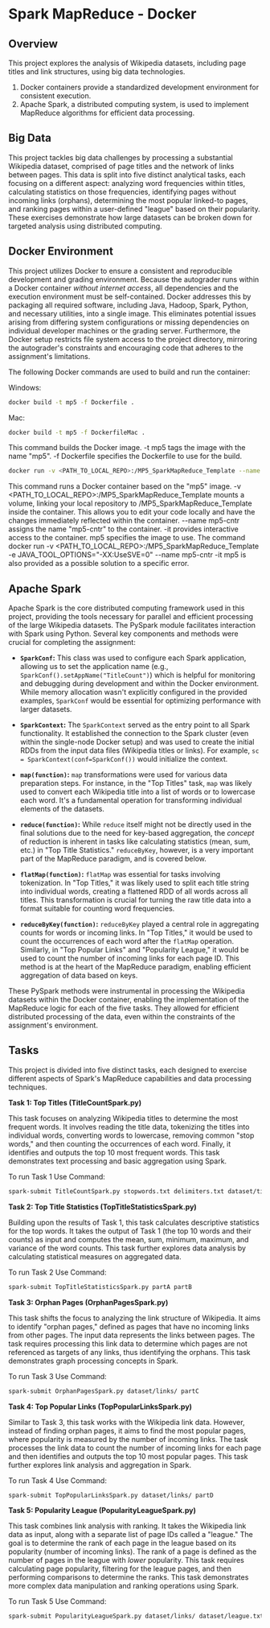 # Spark MapReduce - Docker

## Overview 

This project explores the analysis of Wikipedia datasets, including page titles and link structures, using big data technologies. 

1. Docker containers provide a standardized development environment for consistent execution. 
2. Apache Spark, a distributed computing system, is used to implement MapReduce algorithms for efficient data processing.

## Big Data

This project tackles big data challenges by processing a substantial Wikipedia dataset, comprised of page titles and the network of links between pages.  This data is split into five distinct analytical tasks, each focusing on a different aspect:  analyzing word frequencies within titles, calculating statistics on those frequencies, identifying pages without incoming links (orphans), determining the most popular linked-to pages, and ranking pages within a user-defined "league" based on their popularity.  These exercises demonstrate how large datasets can be broken down for targeted analysis using distributed computing.

## Docker Environment

This project utilizes Docker to ensure a consistent and reproducible development and grading environment.  Because the autograder runs within a Docker container *without internet access*, all dependencies and the execution environment must be self-contained.  Docker addresses this by packaging all required software, including Java, Hadoop, Spark, Python, and necessary utilities, into a single image.  This eliminates potential issues arising from differing system configurations or missing dependencies on individual developer machines or the grading server.  Furthermore, the Docker setup restricts file system access to the project directory, mirroring the autograder's constraints and encouraging code that adheres to the assignment's limitations.

The following Docker commands are used to build and run the container:

Windows: 

```bash
docker build -t mp5 -f Dockerfile .
```

Mac: 

```bash
docker build -t mp5 -f DockerfileMac . 
``` 

This command builds the Docker image. -t mp5 tags the image with the name "mp5". -f Dockerfile specifies the Dockerfile to use for the build.

```bash
docker run -v <PATH_TO_LOCAL_REPO>:/MP5_SparkMapReduce_Template --name mp5-cntr -it mp5
```

This command runs a Docker container based on the "mp5" image. -v <PATH_TO_LOCAL_REPO>:/MP5_SparkMapReduce_Template mounts a volume, linking your local repository to /MP5_SparkMapReduce_Template inside the container. This allows you to edit your code locally and have the changes immediately reflected within the container. --name mp5-cntr assigns the name "mp5-cntr" to the container. -it provides interactive access to the container. mp5 specifies the image to use.  The command docker run -v <PATH_TO_LOCAL_REPO>:/MP5_SparkMapReduce_Template -e JAVA_TOOL_OPTIONS="-XX:UseSVE=0" --name mp5-cntr -it mp5 is also provided as a possible solution to a specific error.

## Apache Spark

Apache Spark is the core distributed computing framework used in this project, providing the tools necessary for parallel and efficient processing of the large Wikipedia datasets.  The PySpark module facilitates interaction with Spark using Python.  Several key components and methods were crucial for completing the assignment:

*   **`SparkConf`:**  This class was used to configure each Spark application, allowing us to set the application name (e.g., `SparkConf().setAppName("TitleCount")`) which is helpful for monitoring and debugging during development and within the Docker environment.  While memory allocation wasn't explicitly configured in the provided examples, `SparkConf` would be essential for optimizing performance with larger datasets.

*   **`SparkContext`:** The `SparkContext` served as the entry point to all Spark functionality.  It established the connection to the Spark cluster (even within the single-node Docker setup) and was used to create the initial RDDs from the input data files (Wikipedia titles or links).  For example, `sc = SparkContext(conf=SparkConf())` would initialize the context.

*   **`map(function)`:**  `map` transformations were used for various data preparation steps. For instance, in the "Top Titles" task, `map` was likely used to convert each Wikipedia title into a list of words or to lowercase each word. It's a fundamental operation for transforming individual elements of the datasets.

*   **`reduce(function)`:** While `reduce` itself might not be directly used in the final solutions due to the need for key-based aggregation, the *concept* of reduction is inherent in tasks like calculating statistics (mean, sum, etc.) in "Top Title Statistics."  `reduceByKey`, however, is a very important part of the MapReduce paradigm, and is covered below.

*   **`flatMap(function)`:**  `flatMap` was essential for tasks involving tokenization.  In "Top Titles," it was likely used to split each title string into individual words, creating a flattened RDD of all words across all titles.  This transformation is crucial for turning the raw title data into a format suitable for counting word frequencies.

*   **`reduceByKey(function)`:** `reduceByKey` played a central role in aggregating counts for words or incoming links.  In "Top Titles," it would be used to count the occurrences of each word after the `flatMap` operation. Similarly, in "Top Popular Links" and "Popularity League," it would be used to count the number of incoming links for each page ID.  This method is at the heart of the MapReduce paradigm, enabling efficient aggregation of data based on keys.

These PySpark methods were instrumental in processing the Wikipedia datasets within the Docker container, enabling the implementation of the MapReduce logic for each of the five tasks.  They allowed for efficient distributed processing of the data, even within the constraints of the assignment's environment.

## Tasks

This project is divided into five distinct tasks, each designed to exercise different aspects of Spark's MapReduce capabilities and data processing techniques.

**Task 1: Top Titles (TitleCountSpark.py)**

This task focuses on analyzing Wikipedia titles to determine the most frequent words.  It involves reading the title data, tokenizing the titles into individual words, converting words to lowercase, removing common "stop words," and then counting the occurrences of each word.  Finally, it identifies and outputs the top 10 most frequent words. This task demonstrates text processing and basic aggregation using Spark.

To run Task 1 Use Command: 

```bash
spark-submit TitleCountSpark.py stopwords.txt delimiters.txt dataset/titles/ partA
```

**Task 2: Top Title Statistics (TopTitleStatisticsSpark.py)**

Building upon the results of Task 1, this task calculates descriptive statistics for the top words. It takes the output of Task 1 (the top 10 words and their counts) as input and computes the mean, sum, minimum, maximum, and variance of the word counts. This task further explores data analysis by calculating statistical measures on aggregated data.

To run Task 2 Use Command: 

```bash
spark-submit TopTitleStatisticsSpark.py partA partB
```

**Task 3: Orphan Pages (OrphanPagesSpark.py)**

This task shifts the focus to analyzing the link structure of Wikipedia. It aims to identify "orphan pages," defined as pages that have no incoming links from other pages. The input data represents the links between pages. The task requires processing this link data to determine which pages are not referenced as targets of any links, thus identifying the orphans. This task demonstrates graph processing concepts in Spark.

To run Task 3 Use Command: 

```bash
spark-submit OrphanPagesSpark.py dataset/links/ partC
```

**Task 4: Top Popular Links (TopPopularLinksSpark.py)**

Similar to Task 3, this task works with the Wikipedia link data. However, instead of finding orphan pages, it aims to find the most popular pages, where popularity is measured by the number of incoming links.  The task processes the link data to count the number of incoming links for each page and then identifies and outputs the top 10 most popular pages. This task further explores link analysis and aggregation in Spark.

To run Task 4 Use Command: 

```bash
spark-submit TopPopularLinksSpark.py dataset/links/ partD
```

**Task 5: Popularity League (PopularityLeagueSpark.py)**

This task combines link analysis with ranking. It takes the Wikipedia link data as input, along with a separate list of page IDs called a "league." The goal is to determine the rank of each page in the league based on its popularity (number of incoming links).  The rank of a page is defined as the number of pages in the league with *lower* popularity.  This task requires calculating page popularity, filtering for the league pages, and then performing comparisons to determine the ranks. This task demonstrates more complex data manipulation and ranking operations using Spark.

To run Task 5 Use Command: 

```bash
spark-submit PopularityLeagueSpark.py dataset/links/ dataset/league.txt partE
```
